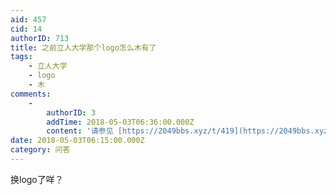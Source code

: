 ```yaml
---
aid: 457
cid: 14
authorID: 713
title: 之前立人大学那个logo怎么木有了
tags:
    - 立人大学
    - logo
    - 木
comments:
    -
        authorID: 3
        addTime: 2018-05-03T06:36:00.000Z
        content: '请参见 [https://2049bbs.xyz/t/419](https://2049bbs.xyz/t/419) 帖子 #12 楼'
date: 2018-05-03T06:15:00.000Z
category: 问答
---
```


换logo了咩？
